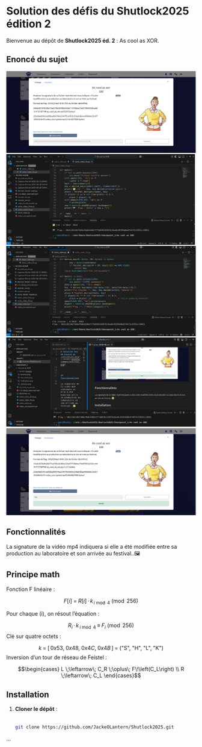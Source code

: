 # Solution des défis du Shutlock2025 édition 2

Bienvenue au dépôt de **Shutlock2025 éd. 2** : As cool as XOR.

## Enoncé du sujet
![image](assets/images/enonce.png)
![image](assets/images/execution.png)
![image](assets/images/realisation.png)
![image](assets/images/figuration.png)
![image](assets/images/solution.png)



## Fonctionnalités

La signature de la vidéo mp4 indiquera si elle a été modifiée entre sa production au laboratoire et son arrivée au festival..🖼️ 

## Principe math
Fonction F linéaire :


$$F[i] \;=\; R[i] \,\cdot\, k_{\,i \bmod 4} \pmod{256}$$

Pour chaque \(i\), on résout l’équation :


$$R_i \,\cdot\, k_{\,i \bmod 4} \;\equiv\; F_i \pmod{256}$$
Clé sur quatre octets :


$$k \;=\; [\,0x53,\; 0x48,\; 0x4C,\; 0x4B\,] 
  \;=\; (\text{"S"},\; \text{"H"},\; \text{"L"},\; \text{"K"})$$
Inversion d’un tour de réseau de Feistel :

$$\begin{cases}
L \;\leftarrow\; C_R \;\oplus\; F\!\left(C_L\right) \\
R \;\leftarrow\; C_L
\end{cases}$$

## Installation

1. **Cloner le dépôt** :
   ```bash

   git clone https://github.com/JackeOLantern/Shutlock2025.git

...
